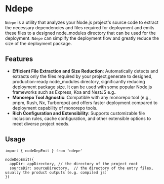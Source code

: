 # Ndepe

`Ndepe` is a utility that analyzes your Node.js project's source code to extract the necessary dependencies and files required for deployment and emits these files to a designed node_modules directory that can be used for the deployment. `Ndepe` can simplify the deployment flow and greatly reduce the size of the deployment package.


## Features

- **Efficient File Extraction and Size Reduction**: Automatically detects and extracts only the files required by your project,generate to designed, production-ready node_modules directory, significantly reducing deployment package size. It can be used with some popular Node.js frameworks such as Express, Koa and NestJS e.g..
- **Monorepo Tool Agnostic**: Compatible with any monorepo tool (e.g., pnpm, Rush, Nx, Turborepo) and offers faster deployment compared to deployment capability of monorepo tools.
- **Rich Configuration and Extensibility**: Supports customizable file inclusion rules, cache configuration, and other extensible options to meet diverse project needs.

## Usage

```
import { nodeDepEmit } from 'ndepe'

nodeDepEmit({
  appDir: appDirectory, // the directory of the project root
  sourceDir: sourceDirectory,  // the directory of the entry files, usually the product outputs (e.g. compiled js)
})

```

